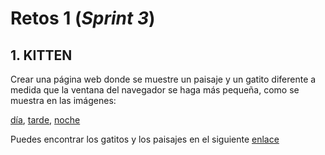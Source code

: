 # __Retos 1__ (_Sprint 3_)

## 1. KITTEN
Crear una página web donde se muestre un paisaje y un gatito diferente a medida que la ventana del navegador se haga más pequeña, como se muestra en las imágenes:


[día][1], [tarde][2], [noche][3]

[1]: https://raw.githubusercontent.com/Laboratoria/curricula-js/085543c5f0477cffcd3619ad3ffc3c03106caefc/04-social-network/00-rwd/06-code-challenges/kitten-sunnyday.png "gatito-dia"
[2]: https://raw.githubusercontent.com/Laboratoria/curricula-js/085543c5f0477cffcd3619ad3ffc3c03106caefc/04-social-network/00-rwd/06-code-challenges/kitten-dawn.png "gatito-tarde"
[3]: https://raw.githubusercontent.com/Laboratoria/curricula-js/085543c5f0477cffcd3619ad3ffc3c03106caefc/04-social-network/00-rwd/06-code-challenges/kitten-night.png "gatito-noche"



Puedes encontrar los gatitos y los paisajes en el siguiente [enlace](https://drive.google.com/open?id=0BwKm3JKzx3OlYXlFT2E1SWF0REE "gatito")
